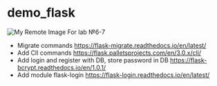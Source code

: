 # demo_flask
![My Remote Image](https://upload.wikimedia.org/wikipedia/commons/thumb/3/3c/Flask_logo.svg/1200px-Flask_logo.svg.png)
For lab №6-7
- Migrate commands https://flask-migrate.readthedocs.io/en/latest/
- Add СlI commands https://flask.palletsprojects.com/en/3.0.x/cli/
- Add login and register with DB, store password in DB https://flask-bcrypt.readthedocs.io/en/1.0.1/
- Add module flask-login https://flask-login.readthedocs.io/en/latest/
